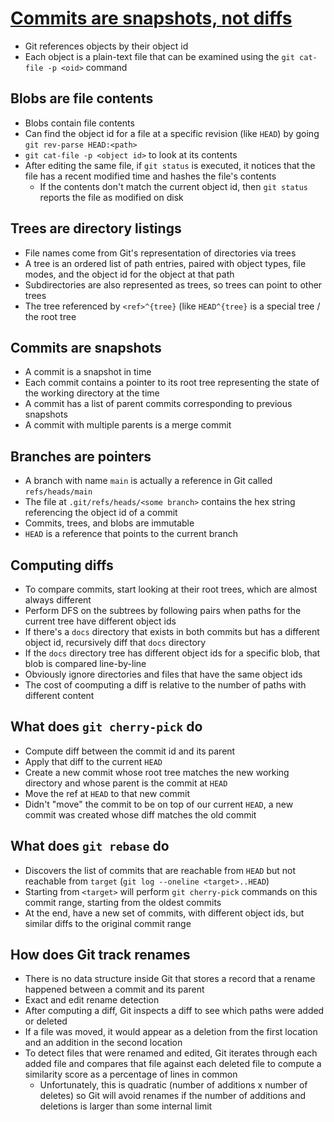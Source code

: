 # [Commits are snapshots, not diffs](https://github.blog/2020-12-17-commits-are-snapshots-not-diffs/)

* Git references objects by their object id
* Each object is a plain-text file that can be examined using the `git cat-file -p <oid>` command

## Blobs are file contents

* Blobs contain file contents
* Can find the object id for a file at a specific revision (like `HEAD`) by going `git rev-parse HEAD:<path>`
* `git cat-file -p <object id>` to look at its contents
* After editing the same file, if `git status` is executed, it notices that the file has a recent modified time and hashes the file's contents
  * If the contents don't match the current object id, then `git status` reports the file as modified on disk

## Trees are directory listings

* File names come from Git's representation of directories via trees
* A tree is an ordered list of path entries, paired with object types, file modes, and the object id for the object at that path
* Subdirectories are also represented as trees, so trees can point to other trees
* The tree referenced by `<ref>^{tree}` (like `HEAD^{tree}` is a special tree / the root tree

## Commits are snapshots

* A commit is a snapshot in time
* Each commit contains a pointer to its root tree representing the state of the working directory at the time
* A commit has a list of parent commits corresponding to previous snapshots
* A commit with multiple parents is a merge commit

## Branches are pointers

* A branch with name `main` is actually a reference in Git called `refs/heads/main`
* The file at `.git/refs/heads/<some branch>` contains the hex string referencing the object id of a commit
* Commits, trees, and blobs are immutable
* `HEAD` is a reference that points to the current branch

## Computing diffs

* To compare commits, start looking at their root trees, which are almost always different
* Perform DFS on the subtrees by following pairs when paths for the current tree have different object ids
* If there's a `docs` directory that exists in both commits but has a different object id, recursively diff that `docs` directory
* If the `docs` directory tree has different object ids for a specific blob, that blob is compared line-by-line
* Obviously ignore directories and files that have the same object ids
* The cost of coomputing a diff is relative to the number of paths with different content

## What does `git cherry-pick` do

* Compute diff between the commit id and its parent
* Apply that diff to the current `HEAD`
* Create a new commit whose root tree matches the new working directory and whose parent is the commit at `HEAD`
* Move the ref at `HEAD` to that new commit
* Didn't "move" the commit to be on top of our current `HEAD`, a new commit was created whose diff matches the old commit

## What does `git rebase` do

* Discovers the list of commits that are reachable from `HEAD` but not reachable from `target` (`git log --oneline <target>..HEAD`)
* Starting from `<target>` will perform `git cherry-pick` commands on this commit range, starting from the oldest commits
* At the end, have a new set of commits, with different object ids, but similar diffs to the original commit range

## How does Git track renames

* There is no data structure inside Git that stores a record that a rename happened between a commit and its parent
* Exact and edit rename detection
* After computing a diff, Git inspects a diff to see which paths were added or deleted
* If a file was moved, it would appear as a deletion from the first location and an addition in the second location
* To detect files that were renamed and edited, Git iterates through each added file and compares that file against each deleted file to compute a similarity score as a percentage of lines in common
  * Unfortunately, this is quadratic (number of additions x number of deletes) so Git will avoid renames if the number of additions and deletions is larger than some internal limit
